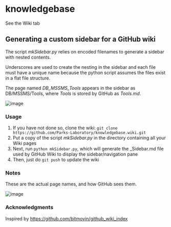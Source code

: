 # knowledgebase

See the Wiki tab

## Generating a custom sidebar for a GitHub wiki 
The script _mkSidebar.py_ relies on encoded filenames to generate a sidebar with nested contents. 

Underscores are used to create the nesting in the sidebar and each file must have a unique name because the python script assumes the files exist in a flat file structure. 

The page named _DB_MSSMS_Tools_ appears in the sidebar as DB/MSSMS/Tools, where _Tools_ is stored by GitHub as _Tools.md_.

![image](https://github.com/Parks-Laboratory/knowledgebase/blob/master/images/generated_sidebar.PNG)

### Usage
1. If you have not done so, clone the wiki: `git clone https://github.com/Parks-Laboratory/knowledgebase.wiki.git`
1. Put a copy of the script _mkSidebar.py_ in the directory containing all your Wiki pages
1. Next, run `python mkSidebar.py`, which will generate the \_Sidebar.md file used by GitHub Wiki to display the sidebar/navigation pane
1. Then, just do `git push` to update the wiki

### Notes
These are the actual page names, and how GitHub sees them.

![image](https://github.com/Parks-Laboratory/knowledgebase/blob/master/images/actual_files.PNG)

### Acknowledgments
Inspired by https://github.com/bitmovin/github_wiki_index
